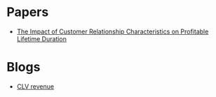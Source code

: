 # Papers
* [The Impact of Customer Relationship Characteristics on Profitable Lifetime Duration](https://pdfs.semanticscholar.org/e7e9/6f01cc48e69f028bb68a272399fd4c435933.pdf)

# Blogs
* [CLV revenue](https://www.datascience.com/blog/intro-to-predictive-modeling-for-customer-lifetime-value)
